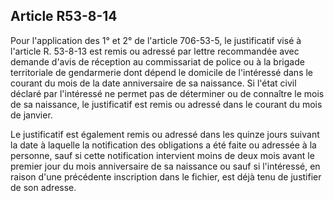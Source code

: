 Article R53-8-14
----
Pour l'application des 1° et 2° de l'article 706-53-5, le justificatif visé à
l'article R. 53-8-13 est remis ou adressé par lettre recommandée avec demande
d'avis de réception au commissariat de police ou à la brigade territoriale de
gendarmerie dont dépend le domicile de l'intéressé dans le courant du mois de la
date anniversaire de sa naissance. Si l'état civil déclaré par l'intéressé ne
permet pas de déterminer ou de connaître le mois de sa naissance, le
justificatif est remis ou adressé dans le courant du mois de janvier.

Le justificatif est également remis ou adressé dans les quinze jours suivant la
date à laquelle la notification des obligations a été faite ou adressée à la
personne, sauf si cette notification intervient moins de deux mois avant le
premier jour du mois anniversaire de sa naissance ou sauf si l'intéressé, en
raison d'une précédente inscription dans le fichier, est déjà tenu de justifier
de son adresse.
